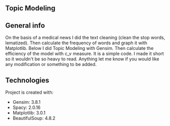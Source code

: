 ## Topic Modeling

## General info

On the basis of a medical news I did the text cleaning (clean the stop words, lematized). Then calculate the frequency of words and graph it with Matplotlib. Below I did Topic Modeling with Gensim. Then calculate the efficiency of the model with c_v measure. It is a simple code. I made it short so it wouldn't be so heavy to read. Anything let me know if you would like any modification or something to be added.
	
## Technologies
Project is created with:
* Gensim: 3.8.1
* Spacy: 2.0.16
* Matplotlib: 3.0.1
* BeautifulSoup: 4.8.2

	
